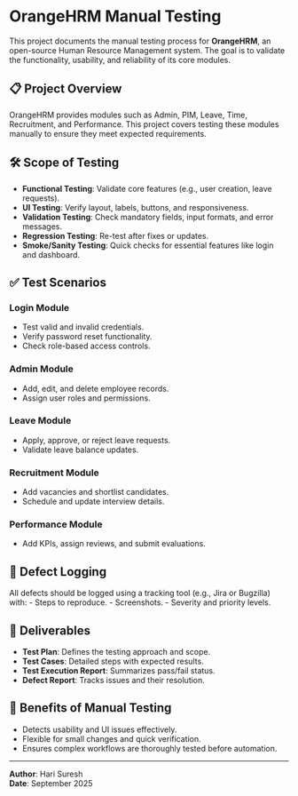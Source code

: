 # OrangeHRM Manual Testing

This project documents the manual testing process for **OrangeHRM**, an
open-source Human Resource Management system. The goal is to validate
the functionality, usability, and reliability of its core modules.

## 📋 Project Overview

OrangeHRM provides modules such as Admin, PIM, Leave, Time, Recruitment,
and Performance. This project covers testing these modules manually to
ensure they meet expected requirements.

## 🛠 Scope of Testing

-   **Functional Testing**: Validate core features (e.g., user creation,
    leave requests).
-   **UI Testing**: Verify layout, labels, buttons, and responsiveness.
-   **Validation Testing**: Check mandatory fields, input formats, and
    error messages.
-   **Regression Testing**: Re-test after fixes or updates.
-   **Smoke/Sanity Testing**: Quick checks for essential features like
    login and dashboard.

## ✅ Test Scenarios

### Login Module

-   Test valid and invalid credentials.
-   Verify password reset functionality.
-   Check role-based access controls.

### Admin Module

-   Add, edit, and delete employee records.
-   Assign user roles and permissions.

### Leave Module

-   Apply, approve, or reject leave requests.
-   Validate leave balance updates.

### Recruitment Module

-   Add vacancies and shortlist candidates.
-   Schedule and update interview details.

### Performance Module

-   Add KPIs, assign reviews, and submit evaluations.

## 🐞 Defect Logging

All defects should be logged using a tracking tool (e.g., Jira or
Bugzilla) with: - Steps to reproduce. - Screenshots. - Severity and
priority levels.

## 📄 Deliverables

-   **Test Plan**: Defines the testing approach and scope.
-   **Test Cases**: Detailed steps with expected results.
-   **Test Execution Report**: Summarizes pass/fail status.
-   **Defect Report**: Tracks issues and their resolution.

## 🌟 Benefits of Manual Testing

-   Detects usability and UI issues effectively.
-   Flexible for small changes and quick verification.
-   Ensures complex workflows are thoroughly tested before automation.

------------------------------------------------------------------------

**Author**: Hari Suresh\
**Date**: September 2025
